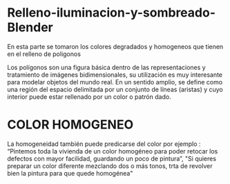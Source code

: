 # Relleno-iluminacion-y-sombreado-Blender
 
 En esta parte se tomaron los colores degradados y homogeneos que tienen en el relleno de poligonos 
 
 Los polígonos son una figura básica dentro de las representaciones y tratamiento de imágenes bidimensionales, su utilización es muy interesante para modelar objetos del mundo real. En un sentido amplio, se define como una región del espacio delimitada por un conjunto de líneas (aristas) y cuyo interior puede estar rellenado por un color o patrón dado.
 
 # COLOR HOMOGENEO 
 
La homogeneidad también puede predicarse del color por ejemplo : “Pintemos toda la vivienda de un color homogéneo para poder retocar los defectos con mayor facilidad, guardando un poco de pintura”, "Si quieres preparar un color diferente mezclando dos o más tonos, trta de revolver bien la pintura para que quede homogénea"


 
 
 
